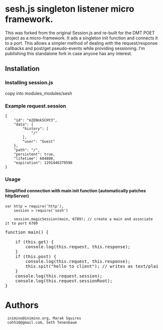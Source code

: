 # sesh.js singleton listener micro framework. 

This was forked from the original Session.js and re-built for the DMT POET project as a micro-framework. It ads a singleton init function and connects it to a port.  This allows a simpler method of dealing with the request/response callbacks and post/get pseudo-events while providing sessioning.  I'm publishing this standalone fork in case anyone has any interest.

## Installation

### Installing session.js
  copy into modules_modules/sesh 

### Example request.session

    {
        "id": "m2ENokSCHY3",
        "data": {
            "history": [
                "/"
            ],
            "user": "Guest"
        },
        "path": "/",
        "persistent": true,
        "lifetime": 604800,
        "expiration": 1291446379596
    }


### Usage


#### Simplified connection with main init function (automatically patches httpServer)

    var http = require('http'),
        session = require('sesh')
        
        session.magicSession(main, 6789); // create a main and associate it to port 6789
<pre>
function main() { 

	if (this.get) { 
		console.log(this.request, this.response);
	}
	if (this.post) {
		console.log(this.request, this.response);
		this.spit("hello to client"); // writes as text/plain .. some more twkin needed for other types
	}
	console.log(this.request.session);
	console.log(this.request.sessionRoot);
}
</pre>
 


# Authors

     inimino@inimino.org, Marak Squires
     coh516@gmail.com, Seth Tenenbaum

